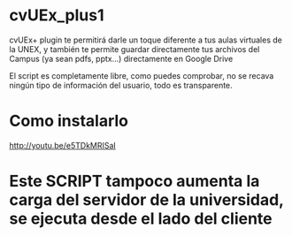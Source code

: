 # cvUEx_plus1

cvUEx+ plugin te permitirá darle un toque diferente a tus aulas virtuales de la UNEX, 
y también te permite guardar directamente tus archivos del Campus (ya sean pdfs, pptx...) 
directamente en Google Drive

El script es completamente libre, como puedes comprobar, no se recava ningún tipo de información
del usuario, todo es transparente.

# Como instalarlo

http://youtu.be/e5TDkMRISaI

# Este SCRIPT tampoco aumenta la carga del servidor de la universidad, se ejecuta desde el lado del cliente